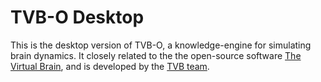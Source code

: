 # TVB-O Desktop

This is the desktop version of TVB-O, a knowledge-engine for simulating brain dynamics. It closely related to the the open-source software [The Virtual Brain](https://www.thevirtualbrain.org/), and is developed by the [TVB team](https://www.thevirtualbrain.org/tvb/zwei/team).